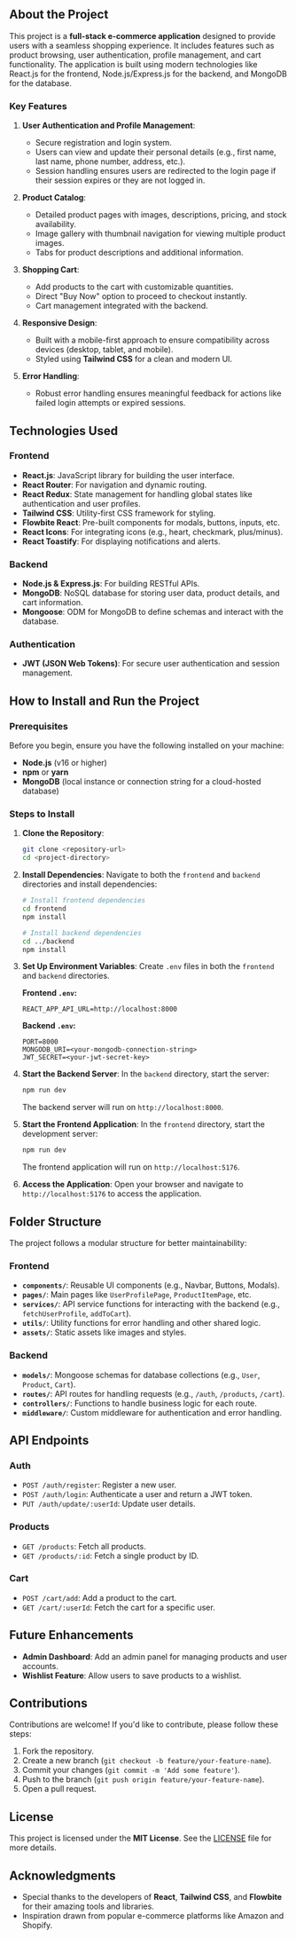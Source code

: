 ## **About the Project**

This project is a **full-stack e-commerce application** designed to provide users with a seamless shopping experience. It includes features such as product browsing, user authentication, profile management, and cart functionality. The application is built using modern technologies like React.js for the frontend, Node.js/Express.js for the backend, and MongoDB for the database.

### **Key Features**
1. **User Authentication and Profile Management**:
   - Secure registration and login system.
   - Users can view and update their personal details (e.g., first name, last name, phone number, address, etc.).
   - Session handling ensures users are redirected to the login page if their session expires or they are not logged in.

2. **Product Catalog**:
   - Detailed product pages with images, descriptions, pricing, and stock availability.
   - Image gallery with thumbnail navigation for viewing multiple product images.
   - Tabs for product descriptions and additional information.

3. **Shopping Cart**:
   - Add products to the cart with customizable quantities.
   - Direct "Buy Now" option to proceed to checkout instantly.
   - Cart management integrated with the backend.

4. **Responsive Design**:
   - Built with a mobile-first approach to ensure compatibility across devices (desktop, tablet, and mobile).
   - Styled using **Tailwind CSS** for a clean and modern UI.

5. **Error Handling**:
   - Robust error handling ensures meaningful feedback for actions like failed login attempts or expired sessions.

## **Technologies Used**

### **Frontend**
- **React.js**: JavaScript library for building the user interface.
- **React Router**: For navigation and dynamic routing.
- **React Redux**: State management for handling global states like authentication and user profiles.
- **Tailwind CSS**: Utility-first CSS framework for styling.
- **Flowbite React**: Pre-built components for modals, buttons, inputs, etc.
- **React Icons**: For integrating icons (e.g., heart, checkmark, plus/minus).
- **React Toastify**: For displaying notifications and alerts.

### **Backend**
- **Node.js & Express.js**: For building RESTful APIs.
- **MongoDB**: NoSQL database for storing user data, product details, and cart information.
- **Mongoose**: ODM for MongoDB to define schemas and interact with the database.

### **Authentication**
- **JWT (JSON Web Tokens)**: For secure user authentication and session management.

## **How to Install and Run the Project**

### **Prerequisites**
Before you begin, ensure you have the following installed on your machine:
- **Node.js** (v16 or higher)
- **npm** or **yarn**
- **MongoDB** (local instance or connection string for a cloud-hosted database)

### **Steps to Install**

1. **Clone the Repository**:
   ```bash
   git clone <repository-url>
   cd <project-directory>
   ```

2. **Install Dependencies**:
   Navigate to both the `frontend` and `backend` directories and install dependencies:
   ```bash
   # Install frontend dependencies
   cd frontend
   npm install

   # Install backend dependencies
   cd ../backend
   npm install
   ```

3. **Set Up Environment Variables**:
   Create `.env` files in both the `frontend` and `backend` directories.

   **Frontend `.env`:**
   ```plaintext
   REACT_APP_API_URL=http://localhost:8000
   ```

   **Backend `.env`:**
   ```plaintext
   PORT=8000
   MONGODB_URI=<your-mongodb-connection-string>
   JWT_SECRET=<your-jwt-secret-key>
   ```

4. **Start the Backend Server**:
   In the `backend` directory, start the server:
   ```bash
   npm run dev
   ```
   The backend server will run on `http://localhost:8000`.

5. **Start the Frontend Application**:
   In the `frontend` directory, start the development server:
   ```bash
   npm run dev
   ```
   The frontend application will run on `http://localhost:5176`.

6. **Access the Application**:
   Open your browser and navigate to `http://localhost:5176` to access the application.

## **Folder Structure**

The project follows a modular structure for better maintainability:

### **Frontend**
- **`components/`**: Reusable UI components (e.g., Navbar, Buttons, Modals).
- **`pages/`**: Main pages like `UserProfilePage`, `ProductItemPage`, etc.
- **`services/`**: API service functions for interacting with the backend (e.g., `fetchUserProfile`, `addToCart`).
- **`utils/`**: Utility functions for error handling and other shared logic.
- **`assets/`**: Static assets like images and styles.

### **Backend**
- **`models/`**: Mongoose schemas for database collections (e.g., `User`, `Product`, `Cart`).
- **`routes/`**: API routes for handling requests (e.g., `/auth`, `/products`, `/cart`).
- **`controllers/`**: Functions to handle business logic for each route.
- **`middleware/`**: Custom middleware for authentication and error handling.

## **API Endpoints**

### **Auth**
- `POST /auth/register`: Register a new user.
- `POST /auth/login`: Authenticate a user and return a JWT token.
- `PUT /auth/update/:userId`: Update user details.

### **Products**
- `GET /products`: Fetch all products.
- `GET /products/:id`: Fetch a single product by ID.

### **Cart**
- `POST /cart/add`: Add a product to the cart.
- `GET /cart/:userId`: Fetch the cart for a specific user.

## **Future Enhancements**
- **Admin Dashboard**: Add an admin panel for managing products and user accounts.
- **Wishlist Feature**: Allow users to save products to a wishlist.

## **Contributions**
Contributions are welcome! If you'd like to contribute, please follow these steps:
1. Fork the repository.
2. Create a new branch (`git checkout -b feature/your-feature-name`).
3. Commit your changes (`git commit -m 'Add some feature'`).
4. Push to the branch (`git push origin feature/your-feature-name`).
5. Open a pull request.

## **License**
This project is licensed under the **MIT License**. See the [LICENSE](LICENSE) file for more details.

## **Acknowledgments**
- Special thanks to the developers of **React**, **Tailwind CSS**, and **Flowbite** for their amazing tools and libraries.
- Inspiration drawn from popular e-commerce platforms like Amazon and Shopify.
